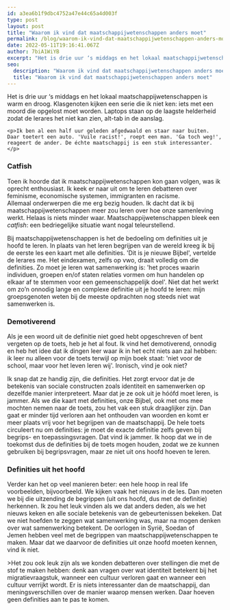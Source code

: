 ```yaml
---
id: a3ea6b1f9dbc4752a47e44c65a4d003f
type: post
layout: post
title: "Waarom ik vind dat maatschappijwetenschappen anders moet"
permalink: /blog/waarom-ik-vind-dat-maatschappijwetenschappen-anders-moet/
date: 2022-05-11T19:16:41.067Z
author: 7biA1WiYB
excerpt: "Het is drie uur ‘s middags en het lokaal maatschappijwetenschappen is warm en droog. Klasgenoten kijken een serie die ik niet ken: iets met een moord die opgelost moet worden. Laptops staan op de laagste helderheid zodat de lerares het niet kan zien, alt-tab in de aanslag.  "
seo:
  description: "Waarom ik vind dat maatschappijwetenschappen anders moet"
  title: "Waarom ik vind dat maatschappijwetenschappen anders moet"
---
```

Het is drie uur ‘s middags en het lokaal maatschappijwetenschappen is warm en droog. Klasgenoten kijken een serie die ik niet ken: iets met een moord die opgelost moet worden. Laptops staan op de laagste helderheid zodat de lerares het niet kan zien, alt-tab in de aanslag.  

    <p>Ik ben al een half uur geleden afgedwaald en staar naar buiten. Daar toetert een auto. 'Vuile racist!', roept een man. 'Ga toch weg!', reageert de ander. De échte maatschappij is een stuk interessanter.</p>
<h3>Catfish</h3>
<p>Toen ik hoorde dat ik maatschappijwetenschappen kon gaan volgen, was ik oprecht enthousiast. Ik keek er naar uit om te leren debatteren over feminisme, economische systemen, immigranten en racisme. Allemaal onderwerpen die me erg bezig houden. Ik dacht dat ik bij maatschappijwetenschappen meer zou leren over hoe onze samenleving werkt. Helaas is niets minder waar. Maatschappijwetenschappen bleek een <em>catfish</em>: een bedriegelijke situatie want nogal teleurstellend.</p>
<p>Bij maatschappijwetenschappen is het de bedoeling om definities uit je hoofd te leren. In plaats van het leren begrijpen van de wereld kreeg ik bij de eerste les een kaart met alle definities. 'Dit is je nieuwe Bijbel', vertelde de lerares me. Het eindexamen, zelfs op vwo, draait volledig om die definities. Zo moet je leren wat samenwerking is: 'het proces waarin individuen, groepen en/of staten relaties vormen om hun handelen op elkaar af te stemmen voor een gemeenschappelijk doel'. Niet dat het werkt om zo’n onnodig lange en complexe definitie uit je hoofd te leren: mijn groepsgenoten weten bij de meeste opdrachten nog steeds niet wat samenwerken is.</p>
<h3>Demotiverend</h3>
<p>Als je een woord uit de definitie niet goed hebt opgeschreven of bent vergeten op de toets, heb je het al fout. Ik vind het demotiverend, onnodig en heb het idee dat ik dingen leer waar ik in het echt niets aan zal hebben: ik leer nu alleen voor de toets terwijl op mijn boek staat: 'niet voor de school, maar voor het leven leren wij'. Ironisch, vind je ook niet?</p>
<p>Ik snap dat ze handig zijn, die definities. Het zorgt ervoor dat je de betekenis van sociale constructen zoals identiteit en samenwerken op dezelfde manier interpreteert. Maar dat je ze ook uit je hóófd moet leren, is jammer. Als we die kaart met definities, onze Bijbel, ook met ons mee mochten nemen naar de toets, zou het vak een stuk draaglijker zijn. Dan gaat er minder tijd verloren aan het onthouden van woorden en komt er meer plaats vrij voor het begrijpen van de maatschappij. De hele toets circuleert nu om definities: je moet de exacte definitie zelfs geven bij begrips- en toepassingsvragen. Dat vind ik jammer. Ik hoop dat we in de toekomst dus de definities bij de toets mogen houden, zodat we ze kunnen gebruiken bij begripsvragen, maar ze niet uit ons hoofd hoeven te leren. </p>
<h3>Definities uit het hoofd</h3>
<p>Verder kan het op veel manieren beter: een hele hoop in real life voorbeelden, bijvoorbeeld. We kijken vaak het nieuws in de les. Dan moeten we bij die uitzending de begrippen (uit ons hoofd, dus met de definitie) herkennen. Ik zou het leuk vinden als we dat anders deden, als we het nieuws keken en alle sociale betekenis van de gebeurtenissen bekeken. Dat we niet hoefden te zeggen wat samenwerking was, maar na mogen denken over wat samenwerking betekent. De oorlogen in Syrië, Soedan of Jemen hebben veel met de begrippen van maatschappijwetenschappen te maken. Maar dat we daarvoor de definities uit onze hoofd moeten kennen, vind ik niet.</p>
<p>&gt;Het zou ook leuk zijn als we konden debatteren over stellingen die met de stof te maken hebben: denk aan vragen over wat identiteit betekent bij het migratievraagstuk, wanneer een cultuur verloren gaat en wanneer een cultuur verrijkt wordt. Er is niets interessanter dan de maatschappij, dan meningsverschillen over de manier waarop mensen werken. Daar hoeven geen definities aan te pas te komen.</p>  
